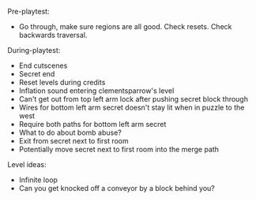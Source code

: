 Pre-playtest:
- Go through, make sure regions are all good. Check resets. Check backwards traversal.

During-playtest:
- End cutscenes
- Secret end
- Reset levels during credits
- Inflation sound entering clementsparrow's level
- Can't get out from top left arm lock after pushing secret block through
- Wires for bottom left arm secret doesn't stay lit when in puzzle to the west
- Require both paths for bottom left arm secret
- What to do about bomb abuse?
- Exit from secret next to first room
- Potentially move secret next to first room into the merge path


Level ideas:
- Infinite loop
- Can you get knocked off a conveyor by a block behind you?
